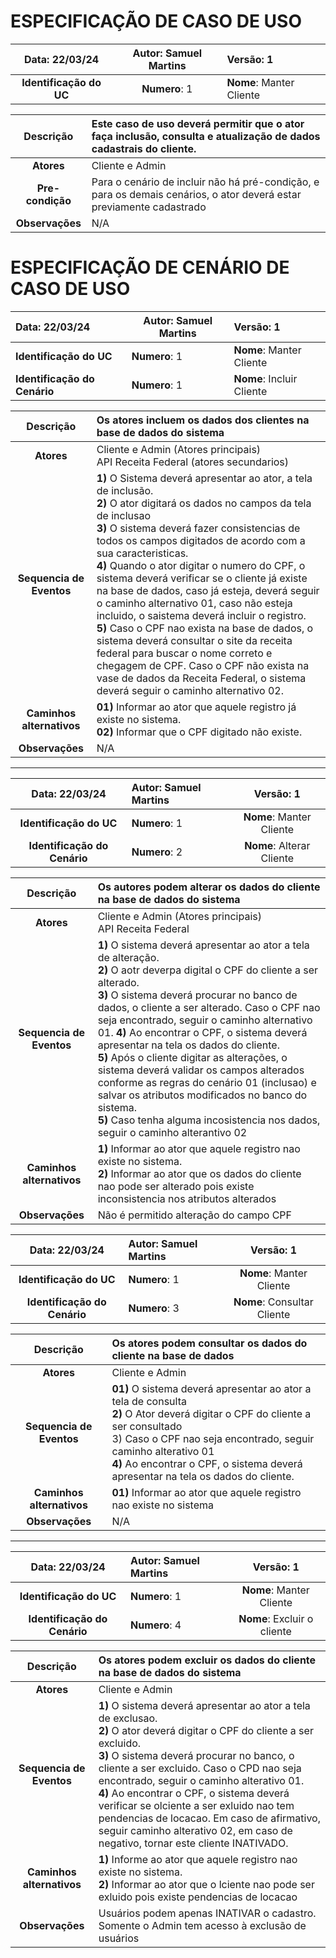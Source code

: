 
# ESPECIFICAÇÃO DE CASO DE USO

|   **Data**: 22/03/24    | **Autor**: Samuel Martins | **Versão**: 1             |
|:-----------------------:|:-------------------------:|:--------------------------|
| **Identificação do UC** |       **Numero**: 1       | **Nome**: Manter Cliente  |

|  **Descrição**   | Este caso de uso deverá permitir que o ator faça inclusão, consulta e atualização de dados cadastrais do cliente.    |
|:----------------:|:---------------------------------------------------------------------------------------------------------------------|
|    **Atores**    | Cliente e Admin                                                                                                      |
| **Pre-condição** | Para o cenário de incluir não há pré-condição, e para os demais cenários, o ator deverá estar previamente cadastrado |
| **Observações**  | N/A                                                                                                                  |


# ESPECIFICAÇÃO DE CENÁRIO DE CASO DE USO

| **Data**: 22/03/24            | **Autor**: Samuel Martins | Versão: 1                 |
|:------------------------------|---------------------------|:--------------------------|
| **Identificação do UC**       | **Numero**: 1             | **Nome**: Manter Cliente  |
| **Identificação do Cenário**  | **Numero**: 1             | **Nome**: Incluir Cliente |


|       **Descrição**       | Os atores incluem os dados dos clientes na base de dados do sistema                                                                                                                                                                                                                                                                                                                                                                                                                                                                                                                                                                                                                                                                                                         |
|:-------------------------:|:----------------------------------------------------------------------------------------------------------------------------------------------------------------------------------------------------------------------------------------------------------------------------------------------------------------------------------------------------------------------------------------------------------------------------------------------------------------------------------------------------------------------------------------------------------------------------------------------------------------------------------------------------------------------------------------------------------------------------------------------------------------------------|
|        **Atores**         | Cliente e Admin (Atores principais) <br/> API Receita Federal (atores secundarios)                                                                                                                                                                                                                                                                                                                                                                                                                                                                                                                                                                                                                                                                                          |
| **Sequencia de Eventos**  | **1)** O Sistema deverá apresentar ao ator, a tela de inclusão.<br/> **2)** O ator digitará os dados no campos da tela de inclusao <br/> **3)** O sistema deverá fazer consistencias de todos os campos digitados de acordo com a sua caracteristicas. <br/> **4)** Quando o ator digitar o numero do CPF, o sistema deverá verificar se o cliente já existe na base de dados, caso já esteja, deverá seguir o caminho alternativo 01, caso não esteja incluido, o saistema deverá incluir o registro. <br/> **5)** Caso o CPF nao exista na base de dados, o sistema deverá consultar o site da receita federal para buscar o nome correto e chegagem de CPF. Caso o CPF não exista na vase de dados da Receita Federal, o sistema deverá seguir o caminho alternativo 02. |
| **Caminhos alternativos** | **01)** Informar ao ator que aquele registro já existe no sistema. <br/> **02)** Informar que o CPF digitado não existe.                                                                                                                                                                                                                                                                                                                                                                                                                                                                                                                                                                                                                                                    |
|      **Observações**      | N/A                                                                                                                                                                                                                                                                                                                                                                                                                                                                                                                                                                                                                                                                                                                                                                         |

---

|      **Data**: 22/03/24       | **Autor**: Samuel Martins |       **Versão**: 1       |
|:-----------------------------:|:--------------------------|:-------------------------:|
|    **Identificação do UC**    | **Numero**: 1             | **Nome**: Manter Cliente  |
| **Identificação do Cenário**  | **Numero**: 2             | **Nome**: Alterar Cliente |

|       **Descrição**       | Os autores podem alterar os dados do cliente na base de dados do sistema                                                                                                                                                                                                                                                                                                                                                                                                                                                                                                                                                                                                        |
|:-------------------------:|:--------------------------------------------------------------------------------------------------------------------------------------------------------------------------------------------------------------------------------------------------------------------------------------------------------------------------------------------------------------------------------------------------------------------------------------------------------------------------------------------------------------------------------------------------------------------------------------------------------------------------------------------------------------------------------|
|        **Atores**         | Cliente e Admin (Atores principais) <br/> API Receita Federal                                                                                                                                                                                                                                                                                                                                                                                                                                                                                                                                                                                                                   |
| **Sequencia de Eventos**  | **1)** O sistema deverá apresentar ao ator a tela de alteração. <br/> **2)** O aotr deverpa digital o CPF do cliente a ser alterado. <br/> **3)** O sistema deverá procurar no banco de dados, o cliente a ser alterado. Caso o CPF nao seja encontrado, seguir o caminho alternativo 01. **4)** Ao encontrar o CPF, o sistema deverá apresentar na tela os dados do cliente. <br/> **5)** Após o cliente digitar as alterações, o sistema deverá validar os campos alterados conforme as regras do cenário 01 (inclusao) e salvar os atributos modificados no banco do sistema. <br/> **5)** Caso tenha alguma incosistencia nos dados, seguir o caminho alterantivo 02        |
| **Caminhos alternativos** | **1)** Informar ao ator que aquele registro nao existe no sistema. <br/> **2)** Informar ao ator que os dados do cliente nao pode ser alterado pois existe inconsistencia nos atributos alterados                                                                                                                                                                                                                                                                                                                                                                                                                                                                               |
|      **Observações**      | Não é permitido alteração do campo CPF                                                                                                                                                                                                                                                                                                                                                                                                                                                                                                                                                                                                                                          |


|      **Data**: 22/03/24       | **Autor**: Samuel Martins |        **Versão**: 1        |
|:-----------------------------:|:--------------------------|:---------------------------:|
|    **Identificação do UC**    | **Numero**: 1             |  **Nome**: Manter Cliente   |
| **Identificação do Cenário**  | **Numero**: 3             | **Nome**: Consultar Cliente |

|       **Descrição**       | Os atores podem consultar os dados do cliente na base de dados                                                                                                                                                                                                                                       |
|:-------------------------:|:-----------------------------------------------------------------------------------------------------------------------------------------------------------------------------------------------------------------------------------------------------------------------------------------------------|
|        **Atores**         | Cliente e Admin                                                                                                                                                                                                                                                                                      |
| **Sequencia de Eventos**  | **01)** O sistema deverá apresentar ao ator a tela de consulta <br/> **2)** O Ator deverá digitar o CPF do cliente a ser consultado <br/> 3) Caso o CPF nao seja encontrado, seguir caminho alterativo 01  <br/> **4)** Ao encontrar o CPF, o sistema deverá apresentar na tela os dados do cliente. |
| **Caminhos alternativos** | **01)** Informar ao ator que aquele registro nao existe no sistema                                                                                                                                                                                                                                   |
|      **Observações**      | N/A                                                                                                                                                                                                                                                                                                  |

---

|      **Data**: 22/03/24       | **Autor**: Samuel Martins |        **Versão**: 1         |
|:-----------------------------:|:--------------------------|:----------------------------:|
|    **Identificação do UC**    | **Numero**: 1             |   **Nome**: Manter Cliente   |
| **Identificação do Cenário**  | **Numero**: 4             | **Nome**: Excluir o cliente  |

|       **Descrição**       | Os atores podem excluir os dados do cliente na base de dados do sistema                                                                                                                                                                                                                                                                                                                                                                                                                                      |
|:-------------------------:|:-------------------------------------------------------------------------------------------------------------------------------------------------------------------------------------------------------------------------------------------------------------------------------------------------------------------------------------------------------------------------------------------------------------------------------------------------------------------------------------------------------------|
|        **Atores**         | Cliente e Admin                                                                                                                                                                                                                                                                                                                                                                                                                                                                                              |
| **Sequencia de Eventos**  | **1)** O sistema deverá apresentar ao ator a tela de exclusao. <br/> **2)** O ator deverá digitar o CPF do cliente a ser excluido. <br/> **3)** O sistema deverá procurar no banco, o cliente a ser excluido. Caso o CPD nao seja encontrado, seguir o caminho alterativo 01. <br/> **4)** Ao encontrar o CPF, o sistema deverá verificar se  olciente a ser exluido nao tem pendencias de locacao. Em caso de afirmativo, seguir caminho alterativo 02, em caso de negativo, tornar este cliente INATIVADO. |
| **Caminhos alternativos** | **1)** Informe ao ator que aquele registro nao existe no sistema. <br/> **2)** Informar ao ator que o lciente nao pode ser exluido pois existe pendencias de locacao                                                                                                                                                                                                                                                                                                                                         |
|      **Observações**      | Usuários podem apenas INATIVAR o cadastro. Somente o Admin tem acesso à exclusão de usuários                                                                                                                                                                                                                                                                                                                                                                                                                 |
